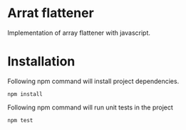 # Arrat flattener

Implementation of array flattener with javascript.

# Installation

Following npm command will install project dependencies.

```
npm install
```

Following npm command will run unit tests in the project
```
npm test
```
